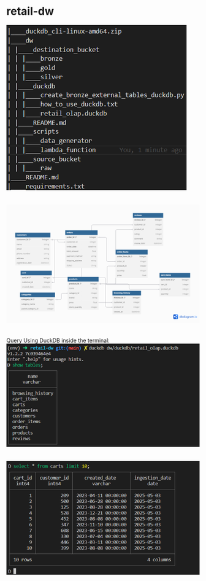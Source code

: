 # retail-dw
![Alt text](image-2.png)
<br>
<br>
<br>
![Alt text](Retail-dw.png)
<br>
<br>
<br>
Query Using DuckDB inside the terminal:
![Alt text](image.png)
<br>
<br>
<br>
![Alt text](image-1.png)